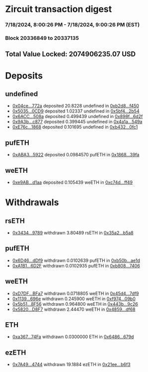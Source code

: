 # Zircuit transaction digest
### 7/18/2024, 8:00:26 PM - 7/18/2024, 9:00:26 PM (EST)
### Block 20336849 to 20337135

## Total Value Locked: 2074906235.07 USD

# Deposits
## undefined
- [0x04ce...772a](https://etherscan.io/address/0x04ce6bacE4FDF3828215ABc14832fc6371CA772a) deposited 20.8228 undefined in [0xb2d8...f450](https://etherscan.io/tx/0x04ce6bacE4FDF3828215ABc14832fc6371CA772a)
- [0x5035...0CD9](https://etherscan.io/address/0x503590E93399b682c1B33c949FabBAB773DD0CD9) deposited 1.02337 undefined in [0x5bf4...2b54](https://etherscan.io/tx/0x503590E93399b682c1B33c949FabBAB773DD0CD9)
- [0x6ACC...508a](https://etherscan.io/address/0x6ACC0Bdf6Af2E0146f88a33c62a7797E60c8508a) deposited 0.499439 undefined in [0x898f...6d2f](https://etherscan.io/tx/0x6ACC0Bdf6Af2E0146f88a33c62a7797E60c8508a)
- [0x9A3b...c877](https://etherscan.io/address/0x9A3b9ae785C399bcdb04115fe78ad866EE39c877) deposited 0.399445 undefined in [0x4a1a...549a](https://etherscan.io/tx/0x9A3b9ae785C399bcdb04115fe78ad866EE39c877)
- [0xE76c...1868](https://etherscan.io/address/0xE76ccD985198176AB464c880b51f6e0F02771868) deposited 0.101695 undefined in [0xb432...0fc1](https://etherscan.io/tx/0xE76ccD985198176AB464c880b51f6e0F02771868)
## pufETH
- [0xABA3...5922](https://etherscan.io/address/0xABA35edF7Ba2756930cb8B03FDC7294933875922) deposited 0.0984570 pufETH in [0x1868...39fa](https://etherscan.io/tx/0xABA35edF7Ba2756930cb8B03FDC7294933875922)
## weETH
- [0xe9AB...d1aa](https://etherscan.io/address/0xe9AB37D29bc59b846e4377cc21B782f5728Ed1aa) deposited 0.105439 weETH in [0xc74d...ff49](https://etherscan.io/tx/0xe9AB37D29bc59b846e4377cc21B782f5728Ed1aa)
# Withdrawals
## rsETH
- [0x3434...9789](https://etherscan.io/address/0x34349c5569e7B846c3558961552D2202760A9789) withdrawn 3.80489 rsETH in [0x35a2...b5a8](https://etherscan.io/tx/0x34349c5569e7B846c3558961552D2202760A9789)
## pufETH
- [0x6D46...dDf9](https://etherscan.io/address/0x6D46af0bF00b54E884B54b21cb82C2cb1D41dDf9) withdrawn 0.0102639 pufETH in [0xb50b...ae1d](https://etherscan.io/tx/0x6D46af0bF00b54E884B54b21cb82C2cb1D41dDf9)
- [0xA1B1...6D2F](https://etherscan.io/address/0xA1B1D5291d7FccDC7EF931018AA12C1aE8Ca6D2F) withdrawn 0.0102935 pufETH in [0xb808...7406](https://etherscan.io/tx/0xA1B1D5291d7FccDC7EF931018AA12C1aE8Ca6D2F)
## weETH
- [0xD7DF...BFa7](https://etherscan.io/address/0xD7DF7E085214743530afF339aFC420c7c720BFa7) withdrawn 0.0718805 weETH in [0x45d4...7df9](https://etherscan.io/tx/0xD7DF7E085214743530afF339aFC420c7c720BFa7)
- [0x1139...696e](https://etherscan.io/address/0x1139043E780A331ad6d7f47106e8290b9f8C696e) withdrawn 0.245900 weETH in [0xf974...09b0](https://etherscan.io/tx/0x1139043E780A331ad6d7f47106e8290b9f8C696e)
- [0x5b51...8F56](https://etherscan.io/address/0x5b51cd56B67d48132C2d687c865457E24F768F56) withdrawn 0.964800 weETH in [0x443b...9c26](https://etherscan.io/tx/0x5b51cd56B67d48132C2d687c865457E24F768F56)
- [0x5820...D8F7](https://etherscan.io/address/0x5820D1895a6252164B296Bf47A22916cf7B2D8F7) withdrawn 2.44470 weETH in [0x4859...df68](https://etherscan.io/tx/0x5820D1895a6252164B296Bf47A22916cf7B2D8F7)
## ETH
- [0xa367...74Fa](https://etherscan.io/address/0xa3677098BBEF70f1bD4b2fCDfF435bD6762374Fa) withdrawn 0.0300000 ETH in [0x6486...679d](https://etherscan.io/tx/0xa3677098BBEF70f1bD4b2fCDfF435bD6762374Fa)
## ezETH
- [0x7A49...4744](https://etherscan.io/address/0x7A493Be5c2ce014cD049Bf178a1ac0Db1B434744) withdrawn 19.1884 ezETH in [0x21ee...b6f3](https://etherscan.io/tx/0x7A493Be5c2ce014cD049Bf178a1ac0Db1B434744)

